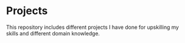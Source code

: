 # Projects
This repository includes different projects I have done for upskilling my skills and different domain knowledge. 
